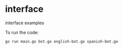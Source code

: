 # interface
interface examples

To run the code:
```
go run main.go bot.go english-bot.go spanish-bot.go
```
